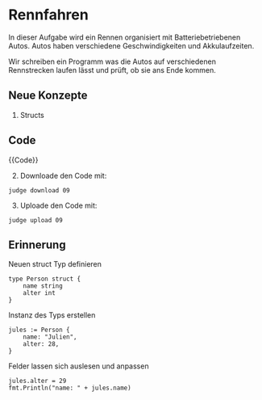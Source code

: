 # Rennfahren

In dieser Aufgabe wird ein Rennen organisiert mit Batteriebetriebenen Autos.
Autos haben verschiedene Geschwindigkeiten und Akkulaufzeiten.

Wir schreiben ein Programm was die Autos auf verschiedenen Rennstrecken laufen lässt und prüft, ob sie ans Ende kommen.

## Neue Konzepte

1. Structs

## Code

{{Code}}

2. Downloade den Code mit:   

```
judge download 09
```


3. Uploade den Code mit:
```
judge upload 09
```

## Erinnerung

Neuen struct Typ definieren
```
type Person struct {
    name string
    alter int
}
```

Instanz des Typs erstellen
```
jules := Person {
    name: "Julien",
    alter: 28,
}
```

Felder lassen sich auslesen und anpassen
```
jules.alter = 29
fmt.Println("name: " + jules.name)
```
